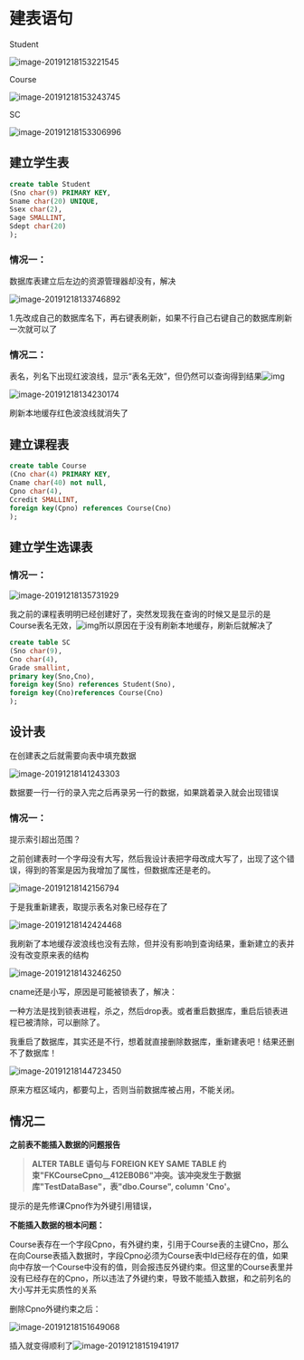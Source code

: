# 建表语句

Student

![image-20191218153221545](数据库.assets/image-20191218153221545.png)

Course

![image-20191218153243745](数据库.assets/image-20191218153243745.png)

SC

![image-20191218153306996](数据库.assets/image-20191218153306996.png)

## 建立学生表

```sql
create table Student
(Sno char(9) PRIMARY KEY,
Sname char(20) UNIQUE,
Ssex char(2),
Sage SMALLINT,
Sdept char(20)
);
```

### 情况一：

数据库表建立后左边的资源管理器却没有，解决

![image-20191218133746892](数据库.assets/image-20191218133746892.png)

1.先改成自己的数据库名下，再右键表刷新，如果不行自己右键自己的数据库刷新一次就可以了

### 情况二：

表名，列名下出现红波浪线，显示“表名无效”，但仍然可以查询得到结果![img](数据库.assets/0D49BDB4.gif)

![image-20191218134230174](数据库.assets/image-20191218134230174.png)

刷新本地缓存红色波浪线就消失了

## 建立课程表 

```sql
create table Course
(Cno char(4) PRIMARY KEY,
Cname char(40) not null,
Cpno char(4),
Ccredit SMALLINT,
foreign key(Cpno) references Course(Cno)
);
```

## 建立学生选课表

### 情况一：

![image-20191218135731929](数据库.assets/image-20191218135731929.png)

我之前的课程表明明已经创建好了，突然发现我在查询的时候又是显示的是Course表名无效，![img](数据库.assets/0D583F24.png)所以原因在于没有刷新本地缓存，刷新后就解决了

```sql
create table SC
(Sno char(9),
Cno char(4),
Grade smallint,
primary key(Sno,Cno),
foreign key(Sno) references Student(Sno),
foreign key(Cno)references Course(Cno)
);
```

## 设计表

在创建表之后就需要向表中填充数据

![image-20191218141243303](数据库.assets/image-20191218141243303.png)

数据要一行一行的录入完之后再录另一行的数据，如果跳着录入就会出现错误

### 情况一：

提示索引超出范围？

之前创建表时一个字母没有大写，然后我设计表把字母改成大写了，出现了这个错误，得到的答案是因为我增加了属性，但数据库还是老的。

![image-20191218142156794](数据库.assets/image-20191218142156794.png)

于是我重新建表，取提示表名对象已经存在了

![image-20191218142424468](数据库.assets/image-20191218142424468.png)

我刷新了本地缓存波浪线也没有去除，但并没有影响到查询结果，重新建立的表并没有改变原来表的结构

![image-20191218143246250](数据库.assets/image-20191218143246250.png)

cname还是小写，原因是可能被锁表了，解决：

一种方法是找到锁表进程，杀之，然后drop表。或者重启数据库，重启后锁表进程已被清除，可以删除了。

我重启了数据库，其实还是不行，想着就直接删除数据库，重新建表吧！结果还删不了数据库！

![image-20191218144723450](数据库.assets/image-20191218144723450.png)

原来方框区域内，都要勾上，否则当前数据库被占用，不能关闭。

## 情况二

**之前表不能插入数据的问题报告**

> **ALTER TABLE 语句与 FOREIGN KEY SAME TABLE 约束"FKCourseCpno__412EB0B6"冲突。该冲突发生于数据库"TestDataBase"，表"dbo.Course", column 'Cno'。**

提示的是先修课Cpno作为外键引用错误，

**不能插入数据的根本问题：**

Course表存在一个字段Cpno，有外键约束，引用于Course表的主键Cno，那么在向Course表插入数据时，字段Cpno必须为Course表中Id已经存在的值，如果向中存放一个Course中没有的值，则会报违反外键约束。但这里的Course表里并没有已经存在的Cpno，所以违法了外键约束，导致不能插入数据，和之前列名的大小写并无实质性的关系

删除Cpno外键约束之后：

![image-20191218151649068](数据库.assets/image-20191218151649068.png)

插入就变得顺利了![image-20191218151941917](数据库.assets/image-20191218151941917.png)

